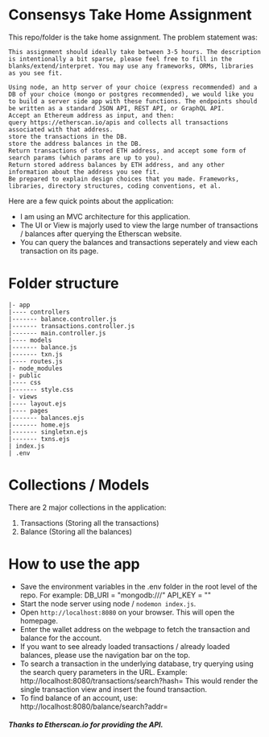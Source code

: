 # Consensys Take Home Assignment

This repo/folder is the take home assignment. 
The problem statement was:
```
This assignment should ideally take between 3-5 hours. The description is intentionally a bit sparse, please feel free to fill in the blanks/extend/interpret. You may use any frameworks, ORMs, libraries as you see fit.

Using node, an http server of your choice (express recommended) and a DB of your choice (mongo or postgres recommended), we would like you to build a server side app with these functions. The endpoints should be written as a standard JSON API, REST API, or GraphQL API.
Accept an Ethereum address as input, and then:
query https://etherscan.io/apis and collects all transactions associated with that address.
store the transactions in the DB.
store the address balances in the DB.
Return transactions of stored ETH address, and accept some form of search params (which params are up to you).
Return stored address balances by ETH address, and any other information about the address you see fit.
Be prepared to explain design choices that you made. Frameworks, libraries, directory structures, coding conventions, et al.
```

Here are a few quick points about the application:
- I am using an MVC architecture for this application.
- The UI or View is majorly used to view the large number of transactions / balances after querying the Etherscan website.
- You can query the balances and transactions seperately and view each transaction on its page. 

# Folder structure
```
|- app
|---- controllers
|------- balance.controller.js
|------- transactions.controller.js
|------- main.controller.js
|---- models
|------- balance.js
|------- txn.js
|---- routes.js
|- node_modules
|- public
|---- css
|------- style.css
|- views
|---- layout.ejs
|---- pages
|------- balances.ejs
|------- home.ejs
|------- singletxn.ejs
|------- txns.ejs
| index.js
| .env
```
# Collections / Models
There are 2 major collections in the application:
1. Transactions (Storing all the transactions)
2. Balance (Storing all the balances)

# How to use the app
- Save the environment variables in the .env folder in the root level of the repo. 
For example:
DB_URI = "mongodb://<url>/<db-name>"
API_KEY = "<api-key>"
- Start the node server using node / ```nodemon index.js```.
- Open ```http://localhost:8080``` on your browser. This will open the homepage.
- Enter the wallet address on the webpage to fetch the transaction and balance for the account.
- If you want to see already loaded transactions / already loaded balances, please use the navigation bar on the top.
- To search a transaction in the underlying database, try querying using the search query parameters in the URL.
   Example: http://localhost:8080/transactions/search?hash=<Transaction-Hash>
This would render the single transaction view and insert the found transaction.
- To find balance of an account, use: http://localhost:8080/balance/search?addr=<wallet-address>


##### Thanks to Etherscan.io for providing the API.


